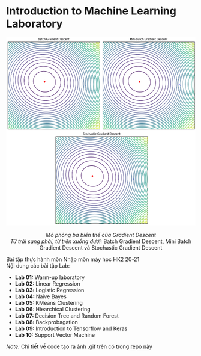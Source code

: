 # Introduction to Machine Learning Laboratory
<p align="center">
  <img src = "animation.gif" width = "600" height = "500">
</p>
<p align="center">
  <i> Mô phỏng ba biến thể của Gradient Descent </i> </br>
  <i> Từ trái sang phải, từ trên xuống dưới: </i> Batch Gradient Descent, Mini Batch Gradient Descent và Stochastic Gradient Descent
</p>
Bài tập thực hành môn Nhập môn máy học HK2 20-21 <br/>
Nội dung các bài tập Lab:
<ul>
  <li> <b> Lab 01: </b> Warm-up laboratory </li>
  <li> <b> Lab 02: </b> Linear Regression </li>
  <li> <b> Lab 03: </b> Logistic Regression </li>
  <li> <b> Lab 04: </b> Naive Bayes </li>
  <li> <b> Lab 05: </b> KMeans Clustering </li>
  <li> <b> Lab 06: </b> Hiearchical Clustering </li>
  <li> <b> Lab 07: </b> Decision Tree and Random Forest </li>
  <li> <b> Lab 08: </b> Backprobagation </li>
  <li> <b> Lab 09: </b> Introduction to Tensorflow and Keras </li>
  <li> <b> Lab 10: </b> Support Vector Machine </li>
</ul>
<p>
  <i>Note: </i> Chi tiết về code tạo ra ảnh .gif trên có trong <a href = "https://github.com/PhuThanh-Nguyen/Small-Projects/tree/main/Animation%20BGD%2C%20SGD%20and%20Mini-BGD" target = "_blank"> repo này </a>
</p>
